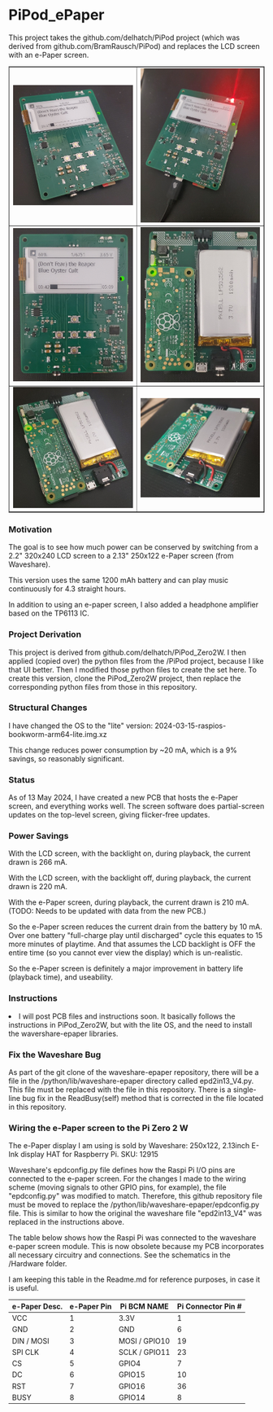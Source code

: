 # PiPod_ePaper
This project takes the github.com/delhatch/PiPod project (which was derived from github.com/BramRausch/PiPod) and replaces the LCD screen with an e-Paper screen.
<table border="1">
  <tr>
   <td><img src="https://github.com/delhatch/PiPod_ePaper/blob/main/Pictures/front_quarter_playing.jpg" width="500" /></td>
   <td><img src="https://github.com/delhatch/PiPod_ePaper/blob/main/Pictures/front_led.jpg" width="500" /></td>
  </tr>
  <tr>
   <td><img src="https://github.com/delhatch/PiPod_ePaper/blob/main/Pictures/front_playing.jpg" width="400" /></td>
   <td><img src="https://github.com/delhatch/PiPod_ePaper/blob/main/Pictures/back1.jpg" width="400" /></td>
  </tr>
  <tr>
   <td><img src="https://github.com/delhatch/PiPod_ePaper/blob/main/Pictures/back2.jpg" width="400" /></td>
   <td><img src="https://github.com/delhatch/PiPod_ePaper/blob/main/Pictures/back3.jpg" width="400" /></td>
  </tr>
</table>
<h3>Motivation</h3>
<p>The goal is to see how much power can be conserved by switching from a 2.2" 320x240 LCD screen to a 2.13" 250x122 e-Paper screen (from Waveshare).</p>
<p>This version uses the same 1200 mAh battery and can play music continuously for 4.3 straight hours.</p>
<p>In addition to using an e-paper screen, I also added a headphone amplifier based on the TP6113 IC.</p>
<h3>Project Derivation</h3>
<p>This project is derived from github.com/delhatch/PiPod_Zero2W. I then applied (copied over) the python files from the /PiPod project, because I like that UI better. Then I modified those python files to create the set here. To create this version, clone the PiPod_Zero2W project, then replace the corresponding python files from those in this repository.</p>
<h3>Structural Changes</h3>
<p>I have changed the OS to the "lite" version: 2024-03-15-raspios-bookworm-arm64-lite.img.xz</p>
<p>This change reduces power consumption by ~20 mA, which is a 9% savings, so reasonably significant.</p>
<h3>Status</h3>
<p>As of 13 May 2024, I have created a new PCB that hosts the e-Paper screen, and everything works well. The screen software does partial-screen updates on the top-level screen, giving flicker-free updates.</p>
<h3>Power Savings</h3>
<p>With the LCD screen, with the backlight on, during playback, the current drawn is 266 mA.</p>
<p>With the LCD screen, with the backlight off, during playback, the current drawn is 220 mA.</p>
<p>With the e-Paper screen, during playback, the current drawn is 210 mA. (TODO: Needs to be updated with data from the new PCB.)</p>
<p>So the e-Paper screen reduces the current drain from the battery by 10 mA. Over one battery "full-charge play until discharged" cycle this equates to 15 more minutes of playtime. And that assumes the LCD backlight is OFF the entire time (so you cannot ever view the display) which is un-realistic.</p>
<p>So the e-Paper screen is definitely a major improvement in battery life (playback time), and useability.</p>
<h3>Instructions</h3>
<li>I will post PCB files and instructions soon. It basically follows the instructions in PiPod_Zero2W, but with the lite OS, and the need to install the wavershare-epaper libraries.</li>
<h3>Fix the Waveshare Bug</h3>
<p>As part of the git clone of the waveshare-epaper repository, there will be a file in the /python/lib/waveshare-epaper directory called epd2in13_V4.py. This file must be replaced with the file in this repository. There is a single-line bug fix in the ReadBusy(self) method that is corrected in the file located in this repository.</p>
<h3>Wiring the e-Paper screen to the Pi Zero 2 W</h3>
<p>The e-Paper display I am using is sold by Waveshare: 250x122, 2.13inch E-Ink display HAT for Raspberry Pi. SKU: 12915</p>
<p>Waveshare's epdconfig.py file defines how the Raspi Pi I/O pins are connected to the e-paper screen. For the changes I made to the wiring scheme (moving signals to other GPIO pins, for example), the file "epdconfig.py" was modified to match. Therefore, this github repository file must be moved to replace the /python/lib/waveshare-epaper/epdconfig.py file. This is similar to how the original the waveshare file "epd2in13_V4" was replaced in the instructions above.</p>
<p>The table below shows how the Raspi Pi was connected to the waveshare e-paper screen module. This is now obsolete because my PCB incorporates all necessary circuitry and connections. See the schematics in the /Hardware folder.</p>
<p>I am keeping this table in the Readme.md for reference purposes, in case it is useful.</p>
<table>
    <thead>
        <th>e-Paper Desc.</th>
        <th>e-Paper Pin</th>
        <th>Pi BCM NAME</th>
        <th>Pi Connector Pin #</th>
    </thead>
    <tbody>
        <tr>
            <td>VCC</td>
            <td>1</td>
            <td>3.3V</td>
            <td>1</td>
        </tr>
        <tr>
            <td>GND</td>
            <td>2</td>
            <td>GND</td>
            <td>6</td>
        </tr>
        <tr>
            <td>DIN / MOSI</td>
            <td>3</td>
            <td>MOSI / GPIO10</td>
            <td>19</td>
        </tr>
        <tr>
            <td>SPI CLK</td>
            <td>4</td>
            <td>SCLK / GPIO11</td>
            <td>23</td>
        </tr>
        <tr>
            <td>CS</td>
            <td>5</td>
            <td>GPIO4</td>
            <td>7</td>
        </tr>
        <tr>
            <td>DC</td>
            <td>6</td>
            <td>GPIO15</td>
            <td>10</td>
        </tr>
        <tr>
            <td>RST</td>
            <td>7</td>
            <td>GPIO16</td>
            <td>36</td>
        </tr>
        <tr>
            <td>BUSY</td>
            <td>8</td>
            <td>GPIO14</td>
            <td>8</td>
        </tr>
    </tbody>
</table>



